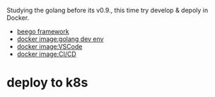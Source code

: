 Studying the golang before its v0.9., this time try develop & depoly in Docker.
* [beego framework](https://github.com/astaxie/beego)   
* [docker image:golang dev env](go_docker.md)
* [docker image:VSCode](go_docker_VSCode.md)
* [docker image:CI/CD](go_docker_prod.md)
# deploy to k8s
